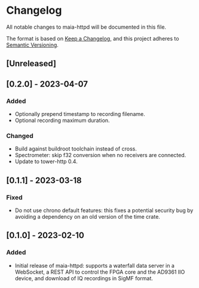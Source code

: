 # Changelog

All notable changes to maia-httpd will be documented in this file.

The format is based on [Keep a Changelog](https://keepachangelog.com/en/1.0.0/),
and this project adheres to [Semantic Versioning](https://semver.org/spec/v2.0.0.html).

## [Unreleased]

## [0.2.0] - 2023-04-07

### Added

- Optionally prepend timestamp to recording filename.
- Optional recording maximum duration.

### Changed

- Build against buildroot toolchain instead of cross.
- Spectrometer: skip f32 conversion when no receivers are connected.
- Update to tower-http 0.4.

## [0.1.1] - 2023-03-18

### Fixed

- Do not use chrono default features: this fixes a potential security bug by
  avoiding a dependency on an old version of the time crate.

## [0.1.0] - 2023-02-10

### Added

- Initial release of maia-httpd: supports a waterfall data server in a
  WebSocket, a REST API to control the FPGA core and the AD9361 IIO device, and
  download of IQ recordings in SigMF format.
